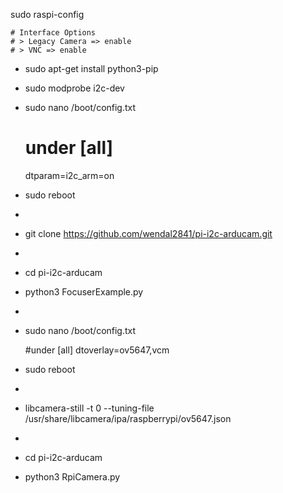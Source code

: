 sudo raspi-config

    # Interface Options
    # > Legacy Camera => enable
    # > VNC => enable

* sudo apt-get install python3-pip
*  sudo modprobe i2c-dev

* sudo nano /boot/config.txt


    # under [all]
    dtparam=i2c_arm=on

* sudo reboot
* 
* git clone https://github.com/wendal2841/pi-i2c-arducam.git
* 
* cd pi-i2c-arducam
* python3 FocuserExample.py
* 
* sudo nano /boot/config.txt


    #under [all]
    dtoverlay=ov5647,vcm

* sudo reboot
* 
* libcamera-still -t 0 --tuning-file /usr/share/libcamera/ipa/raspberrypi/ov5647.json
* 
* cd pi-i2c-arducam
* python3 RpiCamera.py